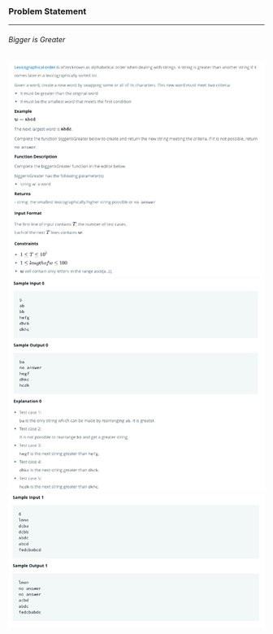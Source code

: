 ### Problem Statement

---

###### Bigger is Greater

![](./que1.png)
![](./que2.png)
![](./que3.png)
